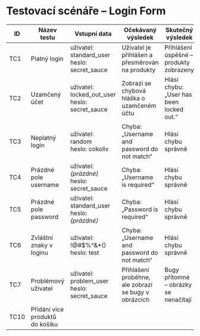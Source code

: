 # Testovací scénáře – Login Form

| ID  | Název testu             | Vstupní data                        | Očekávaný výsledek                                   | Skutečný výsledek                                 | Status |
|-----|--------------------------|-------------------------------------|------------------------------------------------------|---------------------------------------------------|--------|
| TC1 | Platný login             | uživatel: standard_user<br>heslo: secret_sauce | Uživatel je přihlášen a přesměrován na produkty      | Přihlášení úspěšné – produkty zobrazeny           | ✅ PASS |
| TC2 | Uzamčený účet            | uživatel: locked_out_user<br>heslo: secret_sauce | Zobrazí se chybová hláška o uzamčeném účtu           | Hlásí chybu: „User has been locked out.“          | ✅ PASS |
| TC3 | Neplatný login           | uživatel: random<br>heslo: cokoliv | Chyba: „Username and password do not match“          | Hlásí chybu správně                                | ✅ PASS |
| TC4 | Prázdné pole username    | uživatel: *(prázdné)*<br>heslo: secret_sauce | Chyba: „Username is required“                        | Hlásí chybu správně                                | ✅ PASS |
| TC5 | Prázdné pole password    | uživatel: standard_user<br>heslo: *(prázdné)* | Chyba: „Password is required“                        | Hlásí chybu správně                                | ✅ PASS |
| TC6 | Zvláštní znaky v loginu  | uživatel: !@#$%^&*()<br>heslo: test | Chyba: „Username and password do not match“          | Hlásí chybu správně                                | ✅ PASS |
| TC7 | Problémový uživatel      | uživatel: problem_user<br>heslo: secret_sauce | Přihlášení proběhne, ale zobrazí se bugy v obrázcích | Bugy přítomné – obrázky se nenačítají             | ❗BUG |
| TC10 | Přidání více produktů do košíku |
